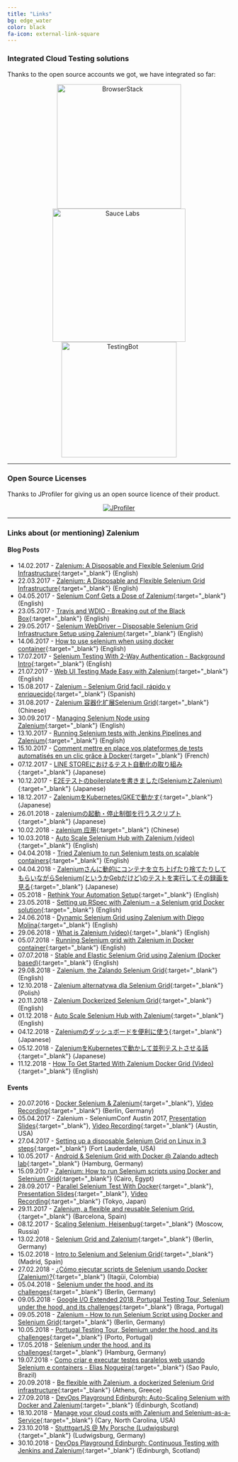 ```yaml
---
title: "Links"
bg: edge_water
color: black
fa-icon: external-link-square
---
```


### Integrated Cloud Testing solutions

Thanks to the open source accounts we got, we have integrated so far:

<div align="center">
    <a target="_blank" href="https://www.browserstack.com/"><img alt="BrowserStack" src="img/browserstack_logo.png" width="280"></a>
    <a target="_blank" href="https://saucelabs.com/"><img alt="Sauce Labs" src="img/saucelabs_logo.png" width="300"></a>
    <a target="_blank" href="https://testingbot.com/"><img alt="TestingBot" src="img/testingbot_logo.png" width="260"></a>
</div>

*** 

### Open Source Licenses

Thanks to JProfiler for giving us an open source licence of their product. 

<div align="center">
    <a target="_blank" href="https://www.ej-technologies.com/products/jprofiler/overview.html"><img alt="JProfiler" src="img/jprofiler_large.png"></a>
</div>

*** 


### Links about (or mentioning) Zalenium

#### Blog Posts

* 14.02.2017 - [Zalenium: A Disposable and Flexible Selenium Grid Infrastructure](https://jobs.zalando.com/tech/blog/zalenium-a-disposable-and-flexible-selenium-grid-infrastructure/){:target="_blank"} (English)
* 22.03.2017 - [Zalenium: A Disposable and Flexible Selenium Grid Infrastructure](https://saucelabs.com/blog/zalenium-a-disposable-and-flexible-selenium-grid-infrastructure){:target="_blank"} (English)
* 04.05.2017 - [Selenium Conf Gets a Dose of Zalenium](https://jobs.zalando.com/tech/blog/selenium-conf-gets-a-dose-of-zalenium){:target="_blank"} (English)
* 23.05.2017 - [Travis and WDIO - Breaking out of the Black Box](https://www.gizra.com/content/travis-wdio/){:target="_blank"} (English)
* 29.05.2017 - [Selenium WebDriver – Disposable Selenium Grid Infrastructure Setup using Zalenium](http://www.testautomationguru.com/selenium-webdriver-disposable-selenium-grid-infrastructure-setup-using-zalenium/){:target="_blank"} (English)
* 14.06.2017 - [How to use selenium when using docker container](https://windsooon.github.io/2017/06/14/How%20to%20use%20selenium%20with%20docker/){:target="_blank"} (English)
* 17.07.2017 - [Selenium Testing With 2-Way Authentication - Background Intro](https://www.daniellakes.com/selenium-client-certificates-background/){:target="_blank"} (English)
* 21.07.2017 - [Web UI Testing Made Easy with Zalenium](http://blog.schlomo.schapiro.org/2017/07/web-ui-testing-made-easy-with-zalenium.html){:target="_blank"} (English)
* 15.08.2017 - [Zalenium - Selenium Grid facil, rápido y enriquecido](https://testingbaires.com/zalenium-selenium-grid-facil-rapido-enriquecido/){:target="_blank"} (Spanish)
* 31.08.2017 - [Zalenium 容器化扩展Selenium Grid](https://www.jianshu.com/p/75b181c165a4){:target="_blank"} (Chinese)
* 30.09.2017 - [Managing Selenium Node using Zalenium](http://www.thetestguys.com/2017/09/30/managing-selenium-node-using-zalenium/){:target="_blank"} (English)
* 13.10.2017 - [Running Selenium tests with Jenkins Pipelines and Zalenium](https://automatingguy.com/2017/10/13/selenium-tests-with-jenkins-and-zalenium/){:target="_blank"} (English)
* 15.10.2017 - [Comment mettre en place vos plateformes de tests automatisés en un clic grâce à Docker](http://www.all4test.fr/dossiers-thematiques/mettre-place-vos-plateformes-de-tests-automatises-clic-grace-a-docker/){:target="_blank"} (French)
* 07.12.2017 - [LINE STOREにおけるテスト自動化の取り組み](https://engineering.linecorp.com/ja/blog/detail/219){:target="_blank"} (Japanese)
* 10.12.2017 - [E2Eテストのboilerplateを書きました(SeleniumとZalenium)](https://qiita.com/re-fort/items/7875d317d406e66072e7){:target="_blank"} (Japanese)
* 18.12.2017 - [ZaleniumをKubernetes/GKEで動かす](http://swet.dena.com/entry/zalenium-kubernetes-gke){:target="_blank"} (Japanese)
* 26.01.2018 - [zaleniumの起動・停止制御を行うスクリプト](https://qiita.com/lyrical_erica/items/4148ebfb0a1ededcf42a){:target="_blank"} (Japanese)
* 10.02.2018 - [zalenium 应用](http://www.cnblogs.com/fnng/p/8439359.html){:target="_blank"} (Chinese)
* 10.03.2018 - [Auto Scale Selenium Hub with Zalenium (video)](https://www.youtube.com/watch?v=HWqtXqMHge0){:target="_blank"} (English)
* 04.04.2018 - [Tried Zalenium to run Selenium tests on scalable containers](https://dev.to/bufferings/tried-zalenium-to-run-selenium-tests-on-scalable-containers-2n7c){:target="_blank"} (English)
* 04.04.2018 - [Zaleniumさんに動的にコンテナを立ち上げたり捨てたりしてもらいながらSelenium(というかGebだけど)のテストを実行してその録画を見る](http://bufferings.hatenablog.com/entry/2018/04/05/075514){:target="_blank"} (Japanese)
* 05.2018 - [Rethink Your Automation Setup](https://dojo.ministryoftesting.com/dojo/lessons/rethink-your-automation-setup){:target="_blank"} (English)
* 23.05.2018 - [Setting up RSpec with Zalenium – a Selenium grid Docker solution](http://www.ruthtech.com/?p=2570){:target="_blank"} (English)
* 24.06.2018 - [Dynamic Selenium Grid using Zalenium with Diego Molina](https://joecolantonio.com/testtalks/208-selenium-grid-zalenium-diego-molina/){:target="_blank"} (English)
* 29.06.2018 - [What is Zalenium (video)](https://www.youtube.com/watch?v=KZyEEwNF5fw){:target="_blank"} (English)
* 05.07.2018 - [Running Selenium grid with Zalenium in Docker container](https://www.joecolantonio.com/what-is-zalenium-docker-based-selenium-grid){:target="_blank"} (English)
* 07.07.2018 - [Stable and Elastic Selenium Grid using Zalenium (Docker based)](https://www.linkedin.com/pulse/stable-elastic-selenium-grid-using-zalenium-varadharajan-srinivasan/){:target="_blank"} (English)
* 29.08.2018 - [Zalenium, the Zalando Selenium Grid](https://www.brightest.be/knowledge/zalenium-the-zalando-selenium-grid/){:target="_blank"} (English)
* 12.10.2018 - [Zalenium alternatywa dla Selenium Grid](https://testingplus.me/2018/10/12/zalenium-alternatywa-selenium-grid/){:target="_blank"} (Polish)
* 20.11.2018 - [Zalenium Dockerized Selenium Grid](https://devopsqa.wordpress.com/2018/11/20/zalenium-docker-selenium-grid/){:target="_blank"} (English)
* 01.12.2018 - [Auto Scale Selenium Hub with Zalenium](https://scrolltest.com/2018/03/10/auto-scale-selenium-hub-with-zalenium/){:target="_blank"} (English)
* 04.12.2018 - [Zaleniumのダッシュボードを便利に使う](https://qiita.com/takeya0x86/items/32dbe5c45acadca5f13c){:target="_blank"} (Japanese)
* 05.12.2018 - [ZaleniumをKubernetesで動かして並列テストさせる話](https://qiita.com/go_vargo/items/d0e2e9d28992292b204f){:target="_blank"} (Japanese)
* 11.12.2018 - [How To Get Started With Zalenium Docker Grid (Video)](https://www.joecolantonio.com/zalenium-guide-video/){:target="_blank"} (English)


#### Events

* 20.07.2016 - [Docker Selenium & Zalenium](https://www.meetup.com/en-AU/Berlin-Selenium-Meetup/events/231184482/){:target="_blank"}, [Video Recording](https://www.youtube.com/watch?v=JG0Mx5KIT7k){:target="_blank"} (Berlin, Germany)
* 05.04.2017 - Zalenium - SeleniumConf Austin 2017, [Presentation Slides](https://www.slideshare.net/wcmcgeejr/zalenium-seleniumconf-austin-2017){:target="_blank"}, [Video Recording](https://www.youtube.com/watch?v=W5qMsVrob6I){:target="_blank"} (Austin, USA)
* 27.04.2017 - [Setting up a disposable Selenium Grid on Linux in 3 steps](https://www.meetup.com/en-AU/South-Florida-Test-Automation/events/239327308/){:target="_blank"} (Fort Lauderdale, USA)
* 10.05.2017 - [Android & Selenium Grid with Docker @ Zalando adtech lab](https://www.meetup.com/en-AU/Docker-Hamburg/events/239301839/){:target="_blank"} (Hamburg, Germany)
* 15.09.2017 - [Zalenium: How to run Selenium scripts using Docker and Selenium Grid](https://www.meetup.com/en-AU/Cairo-Testing-Meetup/events/243107369/){:target="_blank"} (Cairo, Egypt)
* 28.09.2017 - [Parallel Selenium Test With Docker](http://linedevday.linecorp.com/jp/2017/#B-6){:target="_blank"}, [Presentation Slides](https://www.slideshare.net/linecorp/parallel-selenium-test-with-docker){:target="_blank"}, [Video Recording](https://www.youtube.com/watch?v=a0qvzOfH4dE){:target="_blank"} (Tokyo, Japan)
* 29.11.2017 - [Zalenium, a flexible and reusable Selenium Grid.](https://www.meetup.com/es-ES/Barcelona-QA-Meetup/events/244925486/){:target="_blank"} (Barcelona, Spain)
* 08.12.2017 - [Scaling Selenium, Heisenbug](https://assets.contentful.com/ut4a3ciohj8i/3zr4H7dz7WUYu6acCiOIEa/5dbda4f5922f2f3f03d3f1a6412b7909/Simon_Stewart_Scaling_Selenium.pdf){:target="_blank"} (Moscow, Russia)
* 13.02.2018 - [Selenium Grid and Zalenium](https://www.meetup.com/nardozberlin/events/246647890/){:target="_blank"} (Berlin, Germany)
* 15.02.2018 - [Intro to Selenium and Selenium Grid](https://www.meetup.com/Madrid-Selenium-Meetup/events/247065938/){:target="_blank"} (Madrid, Spain)
* 27.02.2018 - [¿Cómo ejecutar scripts de Selenium usando Docker (Zalenium)?](https://www.meetup.com/Agile-Testing-Colombia/events/247004579){:target="_blank"} (Itagüi, Colombia)
* 05.04.2018 - [Selenium under the hood, and its challenges](https://www.meetup.com/automaton/events/248503671/){:target="_blank"} (Berlin, Germany)
* 09.05.2018 - [Google I/O Extended 2018, Portugal Testing Tour, Selenium under the hood, and its challenges](https://www.meetup.com/GDG-Braga/events/249496090/){:target="_blank"} (Braga, Portugal)
* 09.05.2018 - [Zalenium - How to run Selenium Script using Docker and Selenium Grid](https://www.slideshare.net/mnabil2010/zalenium-how-to-run-selenium-script-using-docker-and-selenium-grid){:target="_blank"} (Berlin, Germany)
* 10.05.2018 - [Portugal Testing Tour, Selenium under the hood, and its challenges](https://www.eventbrite.com/e/portugal-testing-tour-porto-tickets-45193414720#){:target="_blank"} (Porto, Portugal)
* 17.05.2018 - [Selenium under the hood, and its challenges](https://www.meetup.com/Hamburg-Selenium-Meetup/events/249155810/){:target="_blank"} (Hamburg, Germany)
* 19.07.2018 - [Como criar e executar testes paralelos web usando Selenium e containers - Elias Nogueira](https://www.eventials.com/Globalcode/tdc-sp-2018-stadium-quinta-1/){:target="_blank"} (Sao Paulo, Brazil)
* 20.09.2018 - [Be flexible with Zalenium, a dockerized Selenium Grid infrastructure](https://www.meetup.com/Ministry-of-Testing-Athens/events/254284563){:target="_blank"} (Athens, Greece)
* 27.09.2018 - [DevOps Playground Edinburgh: Auto-Scaling Selenium with Docker and Zalenium](https://www.meetup.com/DevOps-Playground-Edinburgh/events/252007000/){:target="_blank"} (Edinburgh, Scotland)
* 18.10.2018 - [Manage your cloud costs with Zalenium and Selenium-as-a-Service](https://www.meetup.com/softwaredev-117/events/255042599/){:target="_blank"} (Cary, North Carolina, USA)
* 23.10.2018 - [StutttgartJS @ My Porsche (Ludwigsburg)](https://www.meetup.com/stuttgartjs/events/255087145/){:target="_blank"} (Ludwigsburg, Germany)
* 30.10.2018 - [DevOps Playground Edinburgh: Continuous Testing with Jenkins and Zalenium](https://www.meetup.com/DevOps-Playground-Edinburgh/events/kmhqcqyxnbhc/){:target="_blank"} (Edinburgh, Scotland)
